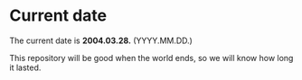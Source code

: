 # Current date

The current date is **2004.03.28.** (YYYY.MM.DD.)

This repository will be good when the world ends, so we will know how long it lasted.